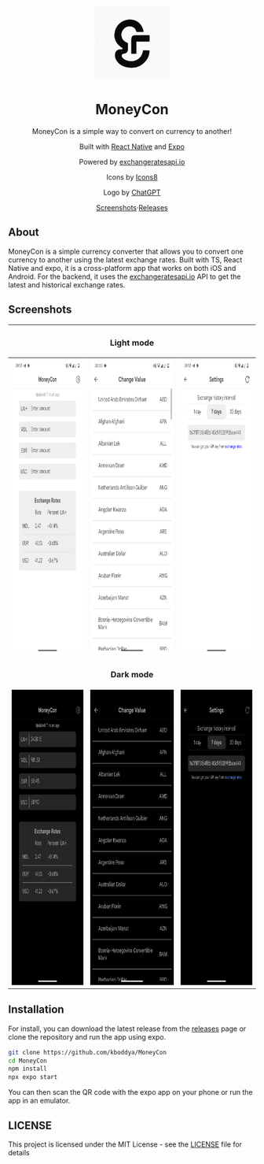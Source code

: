 <div align="center">
    <img src="assets/images/logo-by-chatgpt.png" width="150" height="150"/>
    <h1>MoneyCon</h1>
    <p>MoneyCon is a simple way to convert on currency to another!</p>
    <p>Built with <a href="https://reactnative.dev/">React Native</a> and <a href="https://expo.dev/">Expo</a></p>
    <p>Powered by <a href="https://exchangeratesapi.io/">exchangeratesapi.io</a></p>
    <p>Icons by <a href="https://icons8.com/">Icons8</a></p>
    <p>Logo by <a href="htpps://chatgpt.com/">ChatGPT</a></p>
    <a href="##screenshots">Screenshots</a>&middot;<a href="https://github.com/kboddya/MoneyCon/releases">Releases</a>
</div>

## About
MoneyCon is a simple currency converter that allows you to convert one currency to another using the latest exchange rates.
Built with TS, React Native and expo, it is a cross-platform app that works on both iOS and Android.
For the backend, it uses the <a href="https://exchangeratesapi.io/">exchangeratesapi.io</a> API to get the latest and historical exchange rates.
## Screenshots
|                                                               |                      <h3>Light mode</h3>                      |                                                               |
|:-------------------------------------------------------------:|:-------------------------------------------------------------:|:-------------------------------------------------------------:|
| <img src="Screenshots/Light-1.png" width="300" height="600"/> | <img src="Screenshots/Light-2.png" width="300" height="600"/> | <img src="Screenshots/Light-3.png" width="300" height="600"/> |
|                                                               |                      <h3>Dark mode</h3>                       |                                                               |
| <img src="Screenshots/Dark-1.png" width="300" height="600"/>  | <img src="Screenshots/Dark-2.png" width="300" height="600"/>  |<img src="Screenshots/Dark-3.png" width="300" height="600"/>|
## Installation
For install, you can download the latest release from the <a href="https://github.com/kboddya/MoneyCon/releases">releases</a> page or clone the repository and run the app using expo.
```bash
git clone https://github.com/kboddya/MoneyCon
cd MoneyCon
npm install
npx expo start
```
You can then scan the QR code with the expo app on your phone or run the app in an emulator.
## LICENSE
This project is licensed under the MIT License - see the [LICENSE](LICENSE) file for details